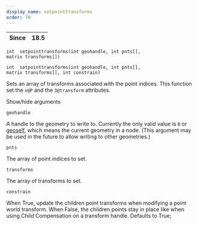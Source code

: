 ```yaml
---
display_name: setpointtransforms
order: 70
---
```

| Since | 18.5 |
| --- | --- |

`int  setpointtransforms(int geohandle, int pnts[], matrix transforms[])`

`int  setpointtransforms(int geohandle, int pnts[], matrix transforms[], int constrain)`

Sets an array of transforms associated with the point indices. This function set the `v@P` and the `3@transform` attributes.

Show/hide arguments

`geohandle`

A handle to the geometry to write to. Currently the only valid value is `0` or [geoself](geoself.html "Returns a handle to the current geometry."), which means the current geometry in a node. (This argument may be used in the future to allow writing to other geometries.)

`pnts`

The array of point indices to set.

`transforms`

The array of transforms to set.

`constrain`

When True, update the children point transforms when modifying a point world
transform. When False, the children points stay in place like when using
Child Compensation on a transform handle. Defaults to True;
